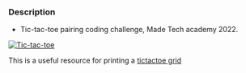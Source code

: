 ### Description

- Tic-tac-toe pairing coding challenge, Made Tech academy 2022.

[![Tic-tac-toe](https://cdn.pixabay.com/photo/2013/07/12/15/56/tic-tac-toe-150614_960_720.png "Tic-tac-toe")](cdn.pixabay.com/photo/2013/07/12/15/56/tic-tac-toe-150614_960_720.png "Tic-tac-toe")

This is a useful resource for printing a [tictactoe grid](https://learn.co/lessons/ttt-2-board-rb)
